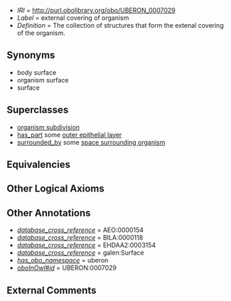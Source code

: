  * *IRI* = http://purl.obolibrary.org/obo/UBERON_0007029
 * *Label* = external covering of organism
 * *Definition* = The collection of structures that form the extenal covering of the organism.

## Synonyms

 * body surface
 * organism surface
 * surface

## Superclasses

 * [organism subdivision](../../UBERON/75/UBERON_0000475.md)
 * [has_part](../../BFO/51/BFO_0000051.md) some [outer epithelial layer](../../UBERON/76/UBERON_0007376.md)
 * [surrounded_by](../../RO/19/RO_0002219.md) some [space surrounding organism](../../UBERON/14/UBERON_0013514.md)

## Equivalencies


## Other Logical Axioms


## Other Annotations

 * *[database_cross_reference](../../ef/oboInOwl#hasDbXref.md)* = AEO:0000154
 * *[database_cross_reference](../../ef/oboInOwl#hasDbXref.md)* = BILA:0000118
 * *[database_cross_reference](../../ef/oboInOwl#hasDbXref.md)* = EHDAA2:0003154
 * *[database_cross_reference](../../ef/oboInOwl#hasDbXref.md)* = galen:Surface
 * *[has_obo_namespace](../../ce/oboInOwl#hasOBONamespace.md)* = uberon
 * *[oboInOwl#id](../../id/oboInOwl#id.md)* = UBERON:0007029

## External Comments

